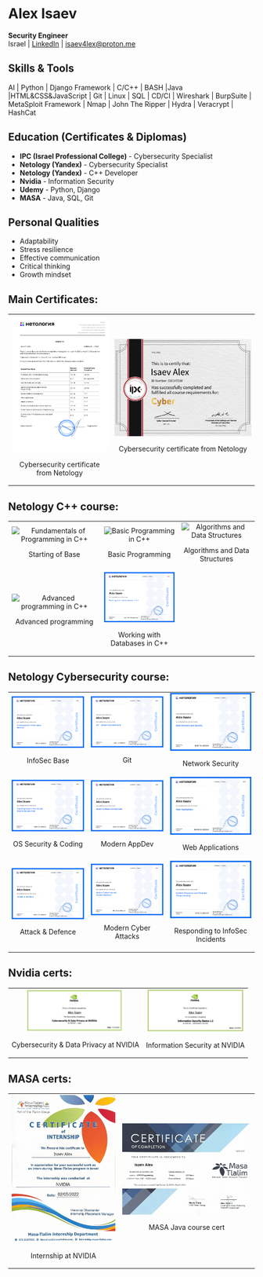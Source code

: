 # Alex Isaev

**Security Engineer**  
Israel | [LinkedIn](https://www.linkedin.com/in/isaev4lex) | isaev4lex@proton.me

## Skills & Tools
AI | Python | Django Framework | C/C++ | BASH |Java |HTML&CSS&JavaScript | Git | Linux | SQL | CD/CI | 
Wireshark | BurpSuite | MetaSploit Framework | Nmap | John The Ripper | Hydra | Veracrypt | HashCat

## Education (Certificates & Diplomas)
- **IPC (Israel Professional College)** - Cybersecurity Specialist
- **Netology (Yandex)** - Cybersecurity Specialist
- **Netology (Yandex)** - C++ Developer
- **Nvidia** - Information Security
- **Udemy** - Python, Django
- **MASA** - Java, SQL, Git

## Personal Qualities
- Adaptability
- Stress resilience
- Effective communication
- Critical thinking
- Growth mindset

## Main Certificates:
<table>
  <tr>
    <td style="text-align: center;">
      <img src="./Certificates/0. Main certs/1. Netology_cyber.jpg" alt="Netology Cybersec Cert", style="width:200px">
      <p>Cybersecurity certificate from Netology</p>
    </td>
    <td style="text-align: center;">
      <img src="./Certificates/0. Main certs/2. IPC_cyber.jpg" alt="IPC Cybersec Cert", style="width:400px">
      <p>Cybersecurity certificate from Netology</p>
    </td>
  </tr>
</table>

## Netology C++ course:
<table>
  <tr>
    <td style="text-align: center;">
      <img src="./Certificates/3. Netology CPP/1. Fundamentals of Programming in C++.png" alt="Fundamentals of Programming in C++" style="width: 200px;">
      <p>Starting of Base</p>
    </td>
    <td style="text-align: center;">
      <img src="./Certificates/3. Netology CPP/2. Basic Programming in C++.png" alt="Basic Programming in C++" style="width: 200px;">
      <p>Basic Programming</p>
    </td>
    <td style="text-align: center;">
      <img src="./Certificates/3. Netology CPP/3. Algorithms and Data Structures.png" alt="Algorithms and Data Structures" style="width: 200px;">
      <p>Algorithms and Data Structures</p>
    </td>
  </tr>
  <tr>
    <td style="text-align: center;">
      <img src="./Certificates/3. Netology CPP/4. Advanced Programming in C++.png" alt="Advanced programming in C++" style="width: 200px;">
      <p>Advanced programming</p>
    </td>
    <td style="text-align: center;">
      <img src="./Certificates/3. Netology CPP/5. Working with Databases in C++.png" alt="Working with Databases in C++" style="width: 200px;">
      <p>Working with Databases in C++</p>
    </td>
  </tr>
</table>

## Netology Cybersecurity course:
<table>
  <tr>
    <td style="text-align: center;">
      <img src="./Certificates/2. Netology cyber/1. InfoSec Base.jpg" alt="InfoSec Base" style="width: 200px;">
      <p>InfoSec Base</p>
    </td>
    <td style="text-align: center;">
      <img src="./Certificates/2. Netology cyber/2. Git.jpg" alt="Git" style="width: 200px;">
      <p>Git</p>
    </td>
    <td style="text-align: center;">
      <img src="./Certificates/2. Netology cyber/3. Network Security.jpg" alt="Network Security" style="width: 200px;">
      <p>Network Security</p>
    </td>
  </tr>
  <tr>
    <td style="text-align: center;">
      <img src="./Certificates/2. Netology cyber/4. OS Security & Coding.jpg" alt="OS Security & Coding" style="width: 200px;">
      <p>OS Security & Coding</p>
    </td>
    <td style="text-align: center;">
      <img src="./Certificates/2. Netology cyber/5. Modern AppDev.jpg" alt="Modern AppDev" style="width: 200px;">
      <p>Modern AppDev</p>
    </td>
    <td style="text-align: center;">
      <img src="./Certificates/2. Netology cyber/6. Web-Applications.jpg" alt="Web Applications" style="width: 200px;">
      <p>Web Applications</p>
    </td>
  </tr>
  <tr>
    <td style="text-align: center;">
      <img src="./Certificates/2. Netology cyber/7. Attack and Defence.jpg" alt="Attack & Defence" style="width: 200px;">
      <p>Attack & Defence</p>
    </td>
    <td style="text-align: center;">
      <img src="./Certificates/2. Netology cyber/8. Modern Cyber Attacks and prevention methods.jpg" alt="Modern Cyber Attacks" style="width: 200px;">
      <p>Modern Cyber Attacks</p>
    </td>
    <td style="text-align: center;">
      <img src="./Certificates/2. Netology cyber/9. Responding to information security incidents and proactive threat detection.jpg" alt="Responding to Information Security" style="width: 200px;">
      <p>Responding to InfoSec Incidents</p>
    </td>
  </tr>
</table>

## Nvidia certs:
<table>
  <tr>
    <td style="text-align: center;">
      <img src="./Certificates/1. Nvidia/1. Cybersecurity and Data Privacy at NVIDIA certficate.jpg" style="width: 200px;">
      <p>Cybersecurity & Data Privacy at NVIDIA</p>
    </td>
    <td style="text-align: center;">
      <img src="./Certificates/1. Nvidia/2. Information Security at NVIDIA certificate.jpg" alt="Nvidia InfoSec Certificate" style="width: 200px;">
      <p>Information Security at NVIDIA</p>
    </td>
  </tr>
</table>

## MASA certs:
<table>
  <tr>
    <td style="text-align: center;">
      <img src="./Certificates/4. Other Certs/1. Internship MASA.jpg">
      <p>Internship at NVIDIA</p>
    </td>
    <td style="text-align: center;">
      <img src="./Certificates/4. Other Certs/2. MASA-1.jpg">
      <p>MASA Java course cert</p>
    </td>
  </tr>
</table>